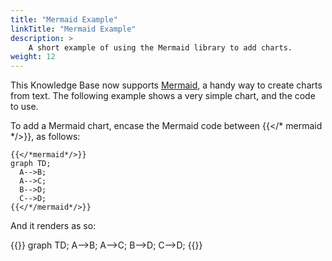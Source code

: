 ```yaml
---
title: "Mermaid Example"
linkTitle: "Mermaid Example"
description: >
    A short example of using the Mermaid library to add charts.
weight: 12
---
```

This Knowledge Base now supports [Mermaid](https://mermaid-js.github.io/mermaid/#/), a handy way to create charts from text.  The following example shows a very simple chart, and the code to use.

To add a Mermaid chart, encase the Mermaid code between {{</* mermaid */>}}, as follows:



```text
{{</*mermaid*/>}}
graph TD;
  A-->B;
  A-->C;
  B-->D;
  C-->D;
{{</*/mermaid*/>}}
```

And it renders as so:

{{<mermaid>}}
graph TD;
  A-->B;
  A-->C;
  B-->D;
  C-->D;
{{</mermaid>}}
